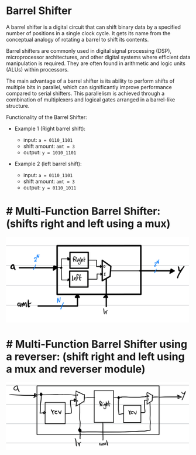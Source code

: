 # Barrel Shifter 

A barrel shifter is a digital circuit that can shift binary data by a specified number of positions in a single clock cycle. It gets its name from the conceptual analogy of rotating a barrel to shift its contents.

Barrel shifters are commonly used in digital signal processing (DSP), microprocessor architectures, and other digital systems where efficient data manipulation is required. They are often found in arithmetic and logic units (ALUs) within processors.

The main advantage of a barrel shifter is its ability to perform shifts of multiple bits in parallel, which can significantly improve performance compared to serial shifters. This parallelism is achieved through a combination of multiplexers and logical gates arranged in a barrel-like structure.

Functionality of the Barrel Shifter: 
- Example 1 (Right barrel shift): 
    - input:        `a = 0110_1101`
    - shift amount: `amt = 3`    
    - output:        `y = 1010_1101`

- Example 2 (left barrel shift):
    - input:        `a = 0110_1101`
    - shift amount: `amt = 3`    
    - output:        `y = 0110_1011`



# # Multi-Function Barrel Shifter: (shifts right and left using a mux) 

<img src='./pictures/multi_function_barrel_shifter.jpg' width='500'>


# # Multi-Function Barrel Shifter using a reverser: (shift right and left using a mux and reverser module)

<img src='./pictures/multi_function_barrel_shifter_reverser.jpg' width='500'>

